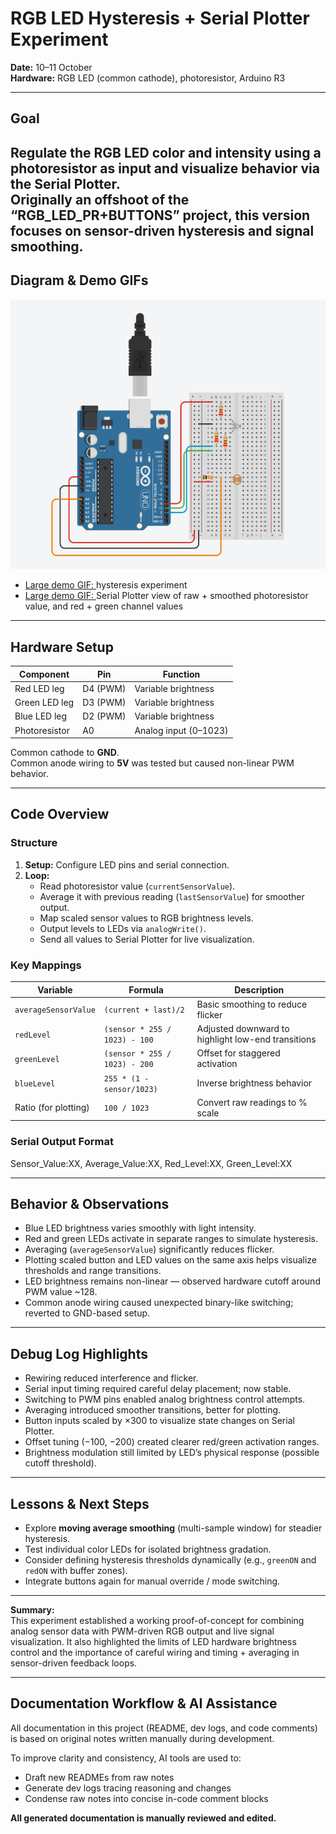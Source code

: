 # RGB LED Hysteresis + Serial Plotter Experiment
**Date:** 10–11 October  
**Hardware:** RGB LED (common cathode), photoresistor, Arduino R3

---
## Goal
Regulate the RGB LED color and intensity using a **photoresistor** as input and visualize behavior via the **Serial Plotter**.  
Originally an offshoot of the “RGB_LED_PR+BUTTONS” project, this version focuses on **sensor-driven hysteresis** and signal smoothing.
---
## Diagram & Demo GIFs

![Breadboard with an RGB LED and one photoresistor connected to Arduino UNO](Diagram.png)


- [Large demo GIF: ](https://github.com/s-0-p-h-i-a/Arduino_Practice/tree/main/RGB_LED_PR%2BBUTTONS/Diagrams/RGB_PR_2.gif) hysteresis experiment
- [Large demo GIF: ](https://github.com/s-0-p-h-i-a/Arduino_Practice/tree/main/RGB_LED_PR%2BBUTTONS/Diagrams/RGB_PR_3.gif) Serial Plotter view of raw + smoothed photoresistor value, and red + green channel values
---
## Hardware Setup
| Component | Pin | Function |
|------------|-----|-----------|
| Red LED leg | D4 (PWM) | Variable brightness |
| Green LED leg | D3 (PWM) | Variable brightness |
| Blue LED leg | D2 (PWM) | Variable brightness |
| Photoresistor | A0 | Analog input (0–1023) |

Common cathode to **GND**.  
Common anode wiring to **5V** was tested but caused non-linear PWM behavior.

---
## Code Overview
### Structure
1. **Setup:** Configure LED pins and serial connection.
2. **Loop:**
    - Read photoresistor value (`currentSensorValue`).
    - Average it with previous reading (`lastSensorValue`) for smoother output.
    - Map scaled sensor values to RGB brightness levels.
    - Output levels to LEDs via `analogWrite()`.
    - Send all values to Serial Plotter for live visualization.

### Key Mappings
| Variable | Formula | Description |
|-----------|----------|-------------|
| `averageSensorValue` | `(current + last)/2` | Basic smoothing to reduce flicker |
| `redLevel` | `(sensor * 255 / 1023) - 100` | Adjusted downward to highlight low-end transitions |
| `greenLevel` | `(sensor * 255 / 1023) - 200` | Offset for staggered activation |
| `blueLevel` | `255 * (1 - sensor/1023)` | Inverse brightness behavior |
| Ratio (for plotting) | `100 / 1023` | Convert raw readings to % scale |

### Serial Output Format

Sensor_Value:XX, Average_Value:XX, Red_Level:XX, Green_Level:XX

---
## Behavior & Observations
- Blue LED brightness varies smoothly with light intensity.
- Red and green LEDs activate in separate ranges to simulate hysteresis.
- Averaging (`averageSensorValue`) significantly reduces flicker.
- Plotting scaled button and LED values on the same axis helps visualize thresholds and range transitions.
- LED brightness remains non-linear — observed hardware cutoff around PWM value ~128.
- Common anode wiring caused unexpected binary-like switching; reverted to GND-based setup.

---
## Debug Log Highlights
- Rewiring reduced interference and flicker.
- Serial input timing required careful delay placement; now stable.
- Switching to PWM pins enabled analog brightness control attempts.
- Averaging introduced smoother transitions, better for plotting.
- Button inputs scaled by ×300 to visualize state changes on Serial Plotter.
- Offset tuning (−100, −200) created clearer red/green activation ranges.
- Brightness modulation still limited by LED’s physical response (possible cutoff threshold).

---
## Lessons & Next Steps
- Explore **moving average smoothing** (multi-sample window) for steadier hysteresis.
- Test individual color LEDs for isolated brightness gradation.
- Consider defining hysteresis thresholds dynamically (e.g., `greenON` and `redON` with buffer zones).
- Integrate buttons again for manual override / mode switching.

---
**Summary:**  
This experiment established a working proof-of-concept for combining analog sensor data with PWM-driven RGB output and live signal visualization. It also highlighted the limits of LED hardware brightness control and the importance of careful wiring and timing + averaging in sensor-driven feedback loops.

---
## Documentation Workflow & AI Assistance

All documentation in this project (README, dev logs, and code comments) is based on original notes written manually during development.

To improve clarity and consistency, AI tools are used to:

- Draft new READMEs from raw notes
- Generate dev logs tracing reasoning and changes
- Condense raw notes into concise in-code comment blocks

**All generated documentation is manually reviewed and edited.** 